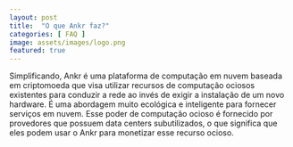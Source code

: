 ```yaml
---
layout: post
title:  "O que Ankr faz?"
categories: [ FAQ ]
image: assets/images/logo.png
featured: true
---
```

Simplificando, Ankr é uma plataforma de computação em nuvem baseada em criptomoeda que visa utilizar recursos de computação ociosos existentes para conduzir a rede ao invés de exigir a instalação de um novo hardware. É uma abordagem muito ecológica e inteligente para fornecer serviços em nuvem.
Esse poder de computação ocioso é fornecido por provedores que possuem data centers subutilizados, o que significa que eles podem usar o Ankr para monetizar esse recurso ocioso.
